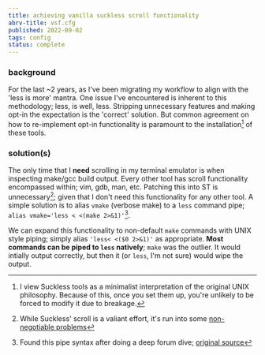 ```yaml
---
title: achieving vanilla suckless scroll functionality
abrv-title: vsf.cfg
published: 2022-09-02
tags: config
status: complete
---
```

### background
For the last ~2 years, as I've been migrating my workflow to align with the 'less is more' mantra. One issue I've encountered is inherent to this methodology; less, is well, less. Stripping unnecessary features and making opt-in the expectation is the 'correct' solution. But common agreement on how to re-implement opt-in functionality is paramount to the installation[^tools] of these tools. 

### solution(s)
The only time that I **need** scrolling in my terminal emulator is when inspecting make/gcc build output. Every other tool has scroll functionality encompassed within; vim, gdb, man, etc. Patching this into ST is unnecessary[^scroll]; given that I don't need this functionality for any other tool. A simple solution is to alias `vmake` (verbose make) to a `less` command pipe; `alias vmake='less < <(make 2>&1)'`[^cmd]. 

We can expand this functionality to non-default `make` commands with UNIX style piping; simply alias `'less< <($0 2>&1)'` as appropriate. **Most commands can be piped to `less` natively**; `make` was the outlier. It would intially output correctly, but then it (or `less`, I'm not sure) would wipe the output.

[^tools]: I view Suckless tools as a minimalist interpretation of the original UNIX philosophy. Because of this, once you set them up, you're unlikely to be forced to modify it due to breakage.
[^cmd]: Found this pipe syntax after doing a deep forum dive; [original source](https://www.linuxquestions.org/questions/programming-9/how-to-pipe-output-from-make-325285/)
[^scroll]: While Suckless' scroll is a valiant effort, it's run into some [non-negotiable problems](https://tools.suckless.org/scroll/)